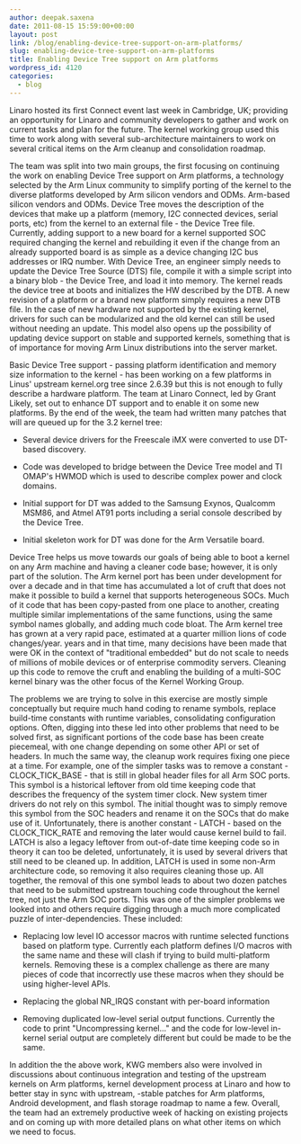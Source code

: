 ```yaml
---
author: deepak.saxena
date: 2011-08-15 15:59:00+00:00
layout: post
link: /blog/enabling-device-tree-support-on-arm-platforms/
slug: enabling-device-tree-support-on-arm-platforms
title: Enabling Device Tree support on Arm platforms
wordpress_id: 4120
categories:
  - blog
---
```


Linaro hosted its first Connect event last week in Cambridge, UK; providing an opportunity for Linaro and community developers to gather and work on current tasks and plan for the future. The kernel working group used this time to work along with several sub-architecture maintainers to work on several critical items on the Arm cleanup and consolidation roadmap.

The team was split into two main groups, the first focusing on continuing the work on enabling Device Tree support on Arm platforms, a technology selected by the Arm Linux community to simplify porting of the kernel to the diverse platforms developed by Arm silicon vendors and ODMs. Arm-based silicon vendors and ODMs. Device Tree moves the description of the devices that make up a platform (memory, I2C connected devices, serial ports, etc) from the kernel to an external file - the Device Tree file. Currently, adding support to a new board for a kernel supported SOC required changing the kernel and rebuilding it even if the change from an already supported board is as simple as a device changing I2C bus addresses or IRQ number. With Device Tree, an engineer simply needs to update the Device Tree Source (DTS) file, compile it with a simple script into a binary blob - the Device Tree, and load it into memory. The kernel reads the device tree at boots and initializes the HW described by the DTB. A new revision of a platform or a brand new platform simply requires a new DTB file. In the case of new hardware not supported by the existing kernel, drivers for such can be modularized and the old kernel can still be used without needing an update. This model also opens up the possibility of updating device support on stable and supported kernels, something that is of importance for moving Arm Linux distributions into the server market.

Basic Device Tree support - passing platform identification and memory size information to the kernel - has been working on a few platforms in Linus' upstream kernel.org tree since 2.6.39 but this is not enough to fully describe a hardware platform. The team at Linaro Connect, led by Grant Likely, set out to enhance DT support and to enable it on some new platforms. By the end of the week, the team had written many patches that will are queued up for the 3.2 kernel tree:

- Several device drivers for the Freescale iMX were converted to use DT-based discovery.

- Code was developed to bridge between the Device Tree model and TI OMAP's HWMOD which is used to describe complex power and clock domains.

- Initial support for DT was added to the Samsung Exynos, Qualcomm MSM86, and Atmel AT91 ports including a serial console described by the Device Tree.

- Initial skeleton work for DT was done for the Arm Versatile board.

Device Tree helps us move towards our goals of being able to boot a kernel on any Arm machine and having a cleaner code base; however, it is only part of the solution. The Arm kernel port has been under development for over a decade and in that time has accumulated a lot of cruft that does not make it possible to build a kernel that supports heterogeneous SOCs. Much of it code that has been copy-pasted from one place to another, creating multiple similar implementations of the same functions, using the same symbol names globally, and adding much code bloat. The Arm kernel tree has grown at a very rapid pace, estimated at a quarter million lions of code changes/year. years and in that time, many decisions have been made that were OK in the context of "traditional embedded" but do not scale to needs of millions of mobile devices or of enterprise commodity servers. Cleaning up this code to remove the cruft and enabling the building of a multi-SOC kernel binary was the other focus of the Kernel Working Group.

The problems we are trying to solve in this exercise are mostly simple conceptually but require much hand coding to rename symbols, replace build-time constants with runtime variables, consolidating configuration options. Often, digging into these led into other problems that need to be solved first, as significant portions of the code base has been create piecemeal, with one change depending on some other API or set of headers. In much the same way, the cleanup work requires fixing one piece at a time. For example, one of the simpler tasks was to remove a constant - CLOCK_TICK_BASE - that is still in global header files for all Arm SOC ports. This symbol is a historical leftover from old time keeping code that describes the frequency of the system timer clock. New system timer drivers do not rely on this symbol. The initial thought was to simply remove this symbol from the SOC headers and rename it on the SOCs that do make use of it. Unfortunately, there is another constant - LATCH - based on the CLOCK_TICK_RATE and removing the later would cause kernel build to fail. LATCH is also a legacy leftover from out-of-date time keeping code so in theory it can too be deleted, unfortunately, it is used by several drivers that still need to be cleaned up. In addition, LATCH is used in some non-Arm architecture code, so removing it also requires cleaning those up. All together, the removal of this one symbol leads to about two dozen patches that need to be submitted upstream touching code throughout the kernel tree, not just the Arm SOC ports. This was one of the simpler problems we looked into and others require digging through a much more complicated puzzle of inter-dependencies. These included:

- Replacing low level IO accessor macros with runtime selected functions based on platform type. Currently each platform defines I/O macros with the same name and these will clash if trying to build multi-platform kernels. Removing these is a complex challenge as there are many pieces of code that incorrectly use these macros when they should be using higher-level APIs.

- Replacing the global NR_IRQS constant with per-board information

- Removing duplicated low-level serial output functions. Currently the code to print "Uncompressing kernel..." and the code for low-level in-kernel serial output are completely different but could be made to be the same.

In addition the the above work, KWG members also were involved in discussions about continuous integration and testing of the upstream kernels on Arm platforms, kernel development process at Linaro and how to better stay in sync with upstream, -stable patches for Arm platforms, Android development, and flash storage roadmap to name a few. Overall, the team had an extremely productive week of hacking on existing projects and on coming up with more detailed plans on what other items on which we need to focus.
